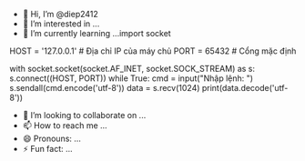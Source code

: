 - 👋 Hi, I’m @diep2412
- 👀 I’m interested in ...
- 🌱 I’m currently learning ...import socket

HOST = '127.0.0.1'  # Địa chỉ IP của máy chủ
PORT = 65432        # Cổng mặc định

with socket.socket(socket.AF_INET, socket.SOCK_STREAM) as s:
    s.connect((HOST, PORT))
    while True:
        cmd = input("Nhập lệnh: ")
        s.sendall(cmd.encode('utf-8'))
        data = s.recv(1024)
        print(data.decode('utf-8'))

- 💞️ I’m looking to collaborate on ...
- 📫 How to reach me ...
- 😄 Pronouns: ...
- ⚡ Fun fact: ...

<!---
diep2412/diep2412 is a ✨ special ✨ repository because its `README.md` (this file) appears on your GitHub profile.
You can click the Preview link to take a look at your changes.
--->
